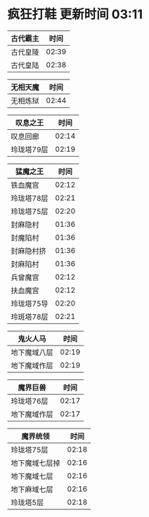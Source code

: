# 疯狂打鞋 更新时间 03:11

| 古代霸主   | 时间    |
|--------|-------|
| 古代皇陵 | 02:39 |
| 古代皇陆 | 02:38 |

| 无相天魔   | 时间    |
|--------|-------|
| 无相炼狱 | 02:44 |

| 叹息之王   | 时间    |
|--------|-------|
| 叹息回廊 | 02:14 |
| 玲珑塔79层 | 02:19 |

| 猛魔之王   | 时间    |
|--------|-------|
| 铁血魔宫 | 02:12 |
| 玲珑塔78层 | 02:21 |
| 玲珑塔75层 | 02:20 |
| 封麻隐村 | 01:36 |
| 封魔陷村 | 01:36 |
| 封麻隐村挤 | 01:36 |
| 封麻陷村 | 01:36 |
| 兵曾魔宫 | 02:12 |
| 扶血魔宫 | 02:12 |
| 玲珑塔75导 | 02:20 |
| 玲斑塔78层 | 02:21 |

| 鬼火人马   | 时间    |
|--------|-------|
| 地下魔域八层 | 02:19 |
| 地下魔域作层 | 02:19 |

| 魔界巨兽   | 时间    |
|--------|-------|
| 玲珑塔76层 | 02:17 |
| 地下魔域作层 | 02:17 |

| 魔界统领   | 时间    |
|--------|-------|
| 玲珑塔75层 | 02:18 |
| 地下魔域七层掉 | 02:16 |
| 地下魔域七层 | 02:16 |
| 地下麻域七层 | 02:16 |
| 玲珑塔5层 | 02:18 |